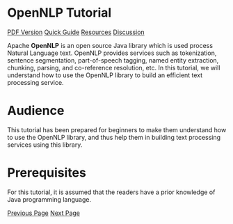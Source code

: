 # OpenNLP Tutorial
[PDF Version](../opennlp/opennlp_pdf_version.md)
[Quick Guide](../opennlp/opennlp_quick_guide.md)
[Resources](../opennlp/opennlp_useful_resources.md)
[Discussion](../opennlp/opennlp_discussion.md)

Apache **OpenNLP** is an open source Java library which is used process Natural Language text. OpenNLP provides services such as tokenization, sentence segmentation, part-of-speech tagging, named entity extraction, chunking, parsing, and co-reference resolution, etc. In this tutorial, we will understand how to use the OpenNLP library to build an efficient text processing service.

# Audience
This tutorial has been prepared for beginners to make them understand how to use the OpenNLP library, and thus help them in building text processing services using this library.

# Prerequisites
For this tutorial, it is assumed that the readers have a prior knowledge of Java programming language.


[Previous Page](../opennlp/index.md) [Next Page](../opennlp/opennlp_overview.md) 

